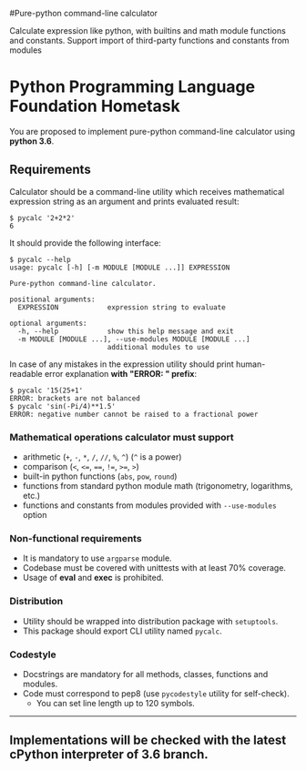 #Pure-python command-line calculator

Calculate expression like python, with builtins and math module functions and constants.
Support import of third-party functions and constants from modules

# Python Programming Language Foundation Hometask
You are proposed to implement pure-python command-line calculator
using **python 3.6**.

## Requirements
Calculator should be a command-line utility which receives mathematical
expression string as an argument and prints evaluated result:
```shell
$ pycalc '2+2*2'
6
```

It should provide the following interface:
```shell
$ pycalc --help
usage: pycalc [-h] [-m MODULE [MODULE ...]] EXPRESSION

Pure-python command-line calculator.

positional arguments:
  EXPRESSION            expression string to evaluate

optional arguments:
  -h, --help            show this help message and exit
  -m MODULE [MODULE ...], --use-modules MODULE [MODULE ...]
                        additional modules to use
```

In case of any mistakes in the expression utility should print human-readable
error explanation **with "ERROR: " prefix**:
```shell
$ pycalc '15(25+1'
ERROR: brackets are not balanced
$ pycalc 'sin(-Pi/4)**1.5'
ERROR: negative number cannot be raised to a fractional power
```

### Mathematical operations calculator must support
* arithmetic (`+`, `-`, `*`, `/`, `//`, `%`, `^`) (`^` is a power)
* comparison (`<`, `<=`, `==`, `!=`, `>=`, `>`)
* built-in python functions (`abs`, `pow`, `round`)
* functions from standard python module math (trigonometry, logarithms, etc.)
* functions and constants from modules provided with `--use-modules` option


### Non-functional requirements
* It is mandatory to use `argparse` module.
* Codebase must be covered with unittests with at least 70% coverage.
* Usage of **eval** and **exec** is prohibited.

### Distribution
* Utility should be wrapped into distribution package with `setuptools`.
* This package should export CLI utility named `pycalc`.

### Codestyle
* Docstrings are mandatory for all methods, classes, functions and modules.
* Code must correspond to pep8 (use `pycodestyle` utility for self-check).
  * You can set line length up to 120 symbols.

---
Implementations will be checked with the latest cPython interpreter of 3.6 branch.
---
